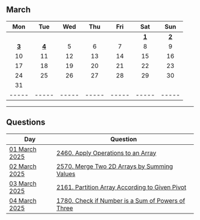 March
---
| Mon | Tue | Wed | Thu | Fri | Sat | Sun |
| :---: | :---: | :---: | :---: | :---: | :---: | :---: |
|     |     |     |     |     | [**1**](01) | [**2**](02) |
| [**3**](03) | [**4**](04) | 5   | 6   | 7   | 8   | 9   |
| 10  | 11  | 12  | 13  | 14  | 15  | 16  |
| 17  | 18  | 19  | 20  | 21  | 22  | 23  |
| 24  | 25  | 26  | 27  | 28  | 29  | 30  |
| 31  |     |     |     |     |     |     |
| ----- | ----- | ----- | ----- | ----- | ----- | ----- |

---

Questions
---
| Day | Question |
| --- | --- |
| [01 March 2025](01) | [2460. Apply Operations to an Array](https://leetcode.com/problems/apply-operations-to-an-array) |
| [02 March 2025](02) | [2570. Merge Two 2D Arrays by Summing Values](https://leetcode.com/problems/merge-two-2d-arrays-by-summing-values) |
| [03 March 2025](03) | [2161. Partition Array According to Given Pivot](https://leetcode.com/problems/partition-array-according-to-given-pivot) |
| [04 March 2025](04) | [1780. Check if Number is a Sum of Powers of Three](https://leetcode.com/problems/check-if-number-is-a-sum-of-powers-of-three) |
